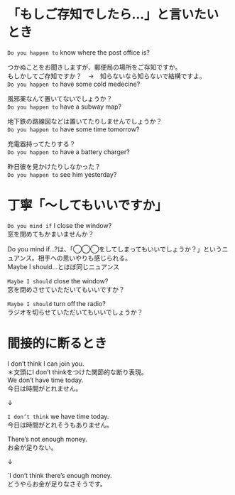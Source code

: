 # 「もしご存知でしたら…」と言いたいとき
`Do you happen to` know where the post office is?  

つかぬことをお聞きしますが、郵便局の場所をご存知ですか。  
もしかしてご存知ですか？　→　知らないなら知らないで結構ですよ。  
`Do you happen to` have some cold medecine?  

風邪薬なんて置いてないでしょうか？  
`Do you happen to` have a subway map?  

地下鉄の路線図などは置いてたりしませんでしょうか？  
`Do you happen to` have some time tomorrow?  

充電器持ってたりする？  
`Do you happen to` have a battery charger?  

昨日彼を見かけたりしなかった？  
`Do you happen to` see him yesterday?  



# 丁寧「〜してもいいですか」
`Do you mind if` I close the window?  
窓を閉めてもかまいませんか？  

Do you mind if…?は、「◯◯◯をしてしまってもいいでしょうか？」というニュアンス。相手への思いやりも感じられる。  
Maybe I should…とほぼ同じニュアンス  

`Maybe I should` close the window?  
窓を閉めさせていただいてもいいですか？  

`Maybe I should` turn off the radio?  
ラジオを切らせていただいてもいいでしょうか？  



# 間接的に断るとき
I don’t think I can join you.  
＊文頭にI don’t thinkをつけた関節的な断り表現。  
We don’t have time today.  
今日は時間がとれません。  

↓

`I don’t think` we have time today.  
今日は時間がとれそうもありません。  

There’s not enough money.  
お金が足りない。  

↓

`I don’t think  there’s enough money.  
どうやらお金が足りなさそうです。  
